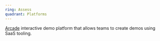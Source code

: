 ```yaml
---
ring: Assess
quadrant: Platforms
---
```



[Arcade](https://arcade.dev/) interactive demo platform that allows teams to create demos using SaaS tooling.


